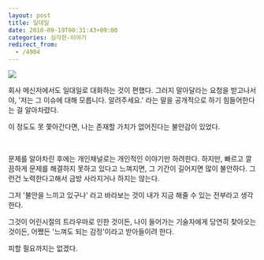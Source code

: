 ```yaml
---
layout: post
title: 일대일
date: 2018-09-19T00:31:43+09:00
categories: 심각한-이야기
redirect_from:
  - /4904
---
```


![ ](/assets/media/uploads_2018_09_scap-2018-09-19-오전-12.35.21.png)

회사 메신저에서도 일대일로 대화하는 것이 편했다. 그러지 말아달라는 요청을 받고나서야, '저는 그 이슈에 대해 모릅니다. 알려주세요.' 라는 말을 공개적으로 하기 힘들어한다는 걸 알아차렸다.

이 정도도 못 쫓아간다면, 나는 존재할 가치가 없어진다는 불안감이 있었다.

 

문제를 알아차린 후에는 개인채널로는 개인적인 이야기만 하려한다. 하지만, 빠르고 깔끔하게 문제를 해결하지 못하고 있다고 느껴지면, 그 기간이 길어지면 많이 불안하다. 그런건 노력한다고해서 금방 사라지거나 하지는 않는다.

그저 '불안을 느끼고 있구나' 라고 바라보는 것이 내가 지금 해줄 수 있는 전부라고 생각한다. 

그것이 어린시절의 트라우마로 인한 것이든, 나이 들어가는 기술자에게 당연히 찾아오는 것이든, 어쨌든 '느껴도 되는 감정'이라고 받아들이려 한다. 

피할 필요까지는 없겠다.


